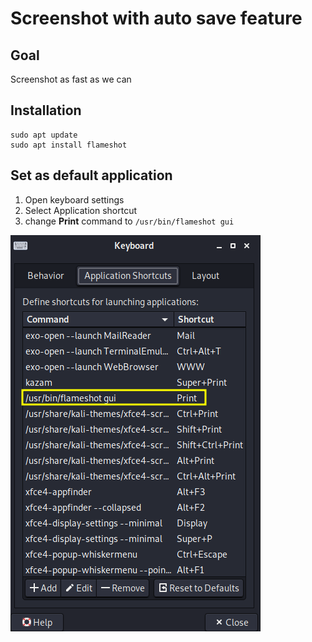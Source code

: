 # Screenshot with auto save feature

## Goal

Screenshot as fast as we can

## Installation

```console
sudo apt update
sudo apt install flameshot
```

## Set as default application

1. Open keyboard settings
2. Select Application shortcut
3. change **Print** command to `/usr/bin/flameshot gui`

![keyboard-shortcut](img/keyboard-shortcut.png)
